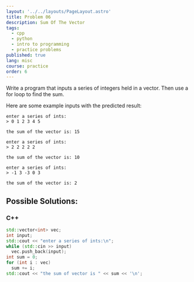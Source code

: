 ```yaml
---
layout: '../../layouts/PageLayout.astro'
title: Problem 06
description: Sum Of The Vector
tags:
  - cpp
  - python
  - intro to programming
  - practice problems
published: true
lang: misc
course: practice
order: 6
---
```


Write a program that inputs a series of integers held in a vector. Then use a for loop to find the sum.

Here are some example inputs with the predicted result:
```
enter a series of ints:
> 0 1 2 3 4 5

the sum of the vector is: 15
```
```
enter a series of ints:
> 2 2 2 2 2

the sum of the vector is: 10
```
```
enter a series of ints:
> -1 3 -3 0 3

the sum of the vector is: 2
```
## Possible Solutions:
### C++
```cpp
std::vector<int> vec;
int input;
std::cout << "enter a series of ints:\n";
while (std::cin >> input)
  vec.push_back(input);
int sum = 0;
for (int i : vec)
  sum += i;
std::cout << "the sum of vector is " << sum << '\n';
```